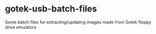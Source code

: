 # gotek-usb-batch-files
Some batch files for extracting/updating images made from Gotek floppy drive emulators
